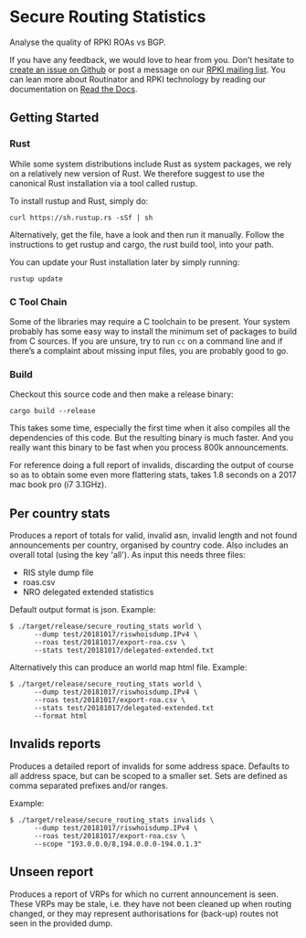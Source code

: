 # Secure Routing Statistics

Analyse the quality of RPKI ROAs vs BGP.

If you have any feedback, we would love to hear from you. Don’t hesitate to
[create an issue on Github](https://github.com/NLnetLabs/secure-routing-stats/issues/new)
or post a message on our [RPKI mailing list](https://nlnetlabs.nl/mailman/listinfo/rpki). 
You can lean more about Routinator and RPKI technology by reading our documentation on 
[Read the Docs](https://rpki.readthedocs.io/).

## Getting Started

### Rust

While some system distributions include Rust as system packages, we rely on a
relatively new version of Rust. We therefore suggest to use the canonical 
Rust installation via a tool called rustup.

To install rustup and Rust, simply do:
```
curl https://sh.rustup.rs -sSf | sh
```
Alternatively, get the file, have a look and then run it manually. Follow the instructions to get rustup and cargo, the rust build tool, into your path.

You can update your Rust installation later by simply running:
```
rustup update 
```

### C Tool Chain

Some of the libraries may require a C toolchain to be present. Your system 
probably has some easy way to install the minimum set of packages to build 
from C sources. If you are unsure, try to run ```cc``` on a command line and if 
there’s a complaint about missing input files, you are probably good to go.

### Build

Checkout this source code and then make a release binary:

```
cargo build --release
```

This takes some time, especially the first time when it also compiles all the
dependencies of this code. But the resulting binary is much faster. And you 
really want this binary to be fast when you process 800k announcements.

For reference doing a full report of invalids, discarding the output of 
course so as to obtain some even more flattering stats, takes 1.8 seconds on 
a 2017 mac book pro (i7 3.1GHz).

## Per country stats

Produces a report of totals for valid, invalid asn, invalid length and not 
found announcements per country, organised by country code. Also includes an
overall total (using the key 'all'). As input this needs three files:
* RIS style dump file
* roas.csv
* NRO delegated extended statistics

Default output format is json. Example:
```
$ ./target/release/secure_routing_stats world \
      --dump test/20181017/riswhoisdump.IPv4 \
      --roas test/20181017/export-roa.csv \
      --stats test/20181017/delegated-extended.txt 
```

Alternatively this can produce an world map html file. Example:
```
$ ./target/release/secure_routing_stats world \
      --dump test/20181017/riswhoisdump.IPv4 \
      --roas test/20181017/export-roa.csv \
      --stats test/20181017/delegated-extended.txt
      --format html
```

## Invalids reports

Produces a detailed report of invalids for some address space. Defaults to all
address space, but can be scoped to a smaller set. Sets are defined as comma 
separated prefixes and/or ranges.

Example:
```
$ ./target/release/secure_routing_stats invalids \
      --dump test/20181017/riswhoisdump.IPv4 \
      --roas test/20181017/export-roa.csv \
      --scope "193.0.0.0/8,194.0.0.0-194.0.1.3"
```

## Unseen report

Produces a report of VRPs for which no current announcement is seen. These 
VRPs may be stale, i.e. they have not been cleaned up when routing changed, 
or they may represent authorisations for (back-up) routes not seen in the 
provided dump.
